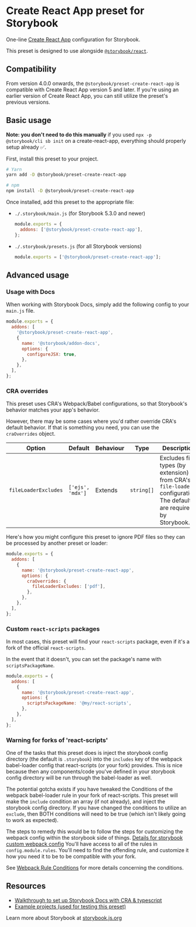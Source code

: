 # Create React App preset for Storybook

One-line [Create React App](https://github.com/facebook/create-react-app) configuration for Storybook.

This preset is designed to use alongside [`@storybook/react`](https://github.com/storybookjs/storybook/tree/master/app/react).

## Compatibility

From version 4.0.0 onwards, the `@storybook/preset-create-react-app` is compatible with Create React App version 5 and later. If you're using an earlier version of Create React App, you can still utilize the preset's previous versions.

## Basic usage

**Note: you don't need to do this manually** if you used `npx -p @storybook/cli sb init` on a create-react-app, everything should properly setup already ✅.

First, install this preset to your project.

```sh
# Yarn
yarn add -D @storybook/preset-create-react-app

# npm
npm install -D @storybook/preset-create-react-app
```

Once installed, add this preset to the appropriate file:

- `./.storybook/main.js` (for Storybook 5.3.0 and newer)

  ```js
  module.exports = {
    addons: ['@storybook/preset-create-react-app'],
  };
  ```

- `./.storybook/presets.js` (for all Storybook versions)

  ```js
  module.exports = ['@storybook/preset-create-react-app'];
  ```

## Advanced usage

### Usage with Docs

When working with Storybook Docs, simply add the following config to your `main.js` file.

```js
module.exports = {
  addons: [
    '@storybook/preset-create-react-app',
    {
      name: '@storybook/addon-docs',
      options: {
        configureJSX: true,
      },
    },
  ],
};
```

### CRA overrides

This preset uses CRA's Webpack/Babel configurations, so that Storybook's behavior matches your app's behavior.

However, there may be some cases where you'd rather override CRA's default behavior. If that is something you need, you can use the `craOverrides` object.

| Option               | Default          | Behaviour | Type       | Description                                                                                                        |
| -------------------- | ---------------- | --------- | ---------- | ------------------------------------------------------------------------------------------------------------------ |
| `fileLoaderExcludes` | `['ejs', 'mdx']` | Extends   | `string[]` | Excludes file types (by extension) from CRA's `file-loader` configuration. The defaults are required by Storybook. |

Here's how you might configure this preset to ignore PDF files so they can be processed by another preset or loader:

```js
module.exports = {
  addons: [
    {
      name: '@storybook/preset-create-react-app',
      options: {
        craOverrides: {
          fileLoaderExcludes: ['pdf'],
        },
      },
    },
  ],
};
```

### Custom `react-scripts` packages

In most cases, this preset will find your `react-scripts` package, even if it's a fork of the official `react-scripts`.

In the event that it doesn't, you can set the package's name with `scriptsPackageName`.

```js
module.exports = {
  addons: [
    {
      name: '@storybook/preset-create-react-app',
      options: {
        scriptsPackageName: '@my/react-scripts',
      },
    },
  ],
};
```

### Warning for forks of 'react-scripts'

One of the tasks that this preset does is inject the storybook config directory (the default is `.storybook`)
into the `includes` key of the webpack babel-loader config that react-scripts (or your fork) provides. This is
nice because then any components/code you've defined in your storybook config directory will be run through the
babel-loader as well.

The potential gotcha exists if you have tweaked the Conditions of the webpack babel-loader rule in your fork of
react-scripts. This preset will make the `include` condition an array (if not already), and inject the storybook
config directory. If you have changed the conditions to utilize an `exclude`, then BOTH conditions will need to
be true (which isn't likely going to work as expected).

The steps to remedy this would be to follow the steps for customizing the webpack config within the storybook
side of things. [Details for storybook custom webpack config](https://storybook.js.org/docs/configurations/custom-webpack-config/?utm_source=readme)
You'll have access to all of the rules in `config.module.rules`. You'll need to find the offending rule,
and customize it how you need it to be to be compatible with your fork.

See [Webpack Rule Conditions](https://webpack.js.org/configuration/module/#rule-conditions) for more details
concerning the conditions.

## Resources

- [Walkthrough to set up Storybook Docs with CRA & typescript](https://gist.github.com/shilman/bc9cbedb2a7efb5ec6710337cbd20c0c)
- [Example projects (used for testing this preset)](https://github.com/storybookjs/presets/tree/master/examples)

Learn more about Storybook at [storybook.js.org](https://storybook.js.org/?utm_source=readme)

